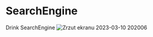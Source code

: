 # SearchEngine
Drink SearchEngine
![Zrzut ekranu 2023-03-10 202006](https://user-images.githubusercontent.com/121549413/224406865-23d9f63f-b0d6-4662-a503-114aee3b8502.jpg)
